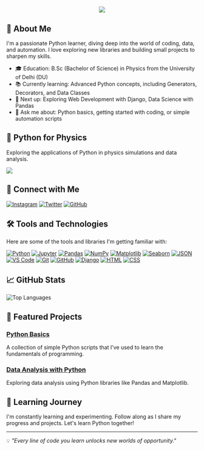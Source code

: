 <h1 align="center">
    <img src="https://readme-typing-svg.herokuapp.com/?font=Righteous&size=35&center=true&vCenter=true&width=500&height=70&duration=4000&lines=Hi+There!+👋;+I'm+Vansh+Sharma!;" />
</h1>

## 🌱 About Me

I'm a passionate Python learner, diving deep into the world of coding, data, and automation. I love exploring new libraries and building small projects to sharpen my skills.

- 🎓 Education: B.Sc (Bachelor of Science) in Physics from the University of Delhi (DU)
- 📚 Currently learning: Advanced Python concepts, including Generators, Decorators, and Data Classes
- 🎯 Next up: Exploring Web Development with Django, Data Science with Pandas
- 💬 Ask me about: Python basics, getting started with coding, or simple automation scripts

## 🧪 Python for Physics

Exploring the applications of Python in physics simulations and data analysis.

<img align="center" src="https://github.com/user-attachments/assets/c5f16b79-06b5-4257-83f2-0ba5de028308">

## 🔗 Connect with Me

[![Instagram](https://img.shields.io/badge/Instagram-E4405F?style=for-the-badge&logo=instagram&logoColor=white)](https://www.instagram.com/vansh.xplore)
[![Twitter](https://img.shields.io/badge/Twitter-1DA1F2?style=for-the-badge&logo=twitter&logoColor=white)](https://twitter.com/vansh45sharma)
[![GitHub](https://img.shields.io/badge/GitHub-181717?style=for-the-badge&logo=github&logoColor=white)](https://github.com/vansh-xplore)

## 🛠️ Tools and Technologies

Here are some of the tools and libraries I'm getting familiar with:

[![Python](https://img.shields.io/badge/Python-3776AB?style=for-the-badge&logo=python&logoColor=white)](https://www.python.org/)
[![Jupyter](https://img.shields.io/badge/Jupyter-F37626?style=for-the-badge&logo=jupyter&logoColor=white)](https://jupyter.org/)
[![Pandas](https://img.shields.io/badge/Pandas-150458?style=for-the-badge&logo=pandas&logoColor=white)](https://pandas.pydata.org/)
[![NumPy](https://img.shields.io/badge/NumPy-013243?style=for-the-badge&logo=numpy&logoColor=white)](https://numpy.org/)
[![Matplotlib](https://img.shields.io/badge/Matplotlib-3E4E50?style=for-the-badge&logo=matplotlib&logoColor=white)](https://matplotlib.org/)
[![Seaborn](https://img.shields.io/badge/Seaborn-3776AB?style=for-the-badge&logo=seaborn&logoColor=white)](https://seaborn.pydata.org/)
[![JSON](https://img.shields.io/badge/JSON-000000?style=for-the-badge&logo=json&logoColor=white)](https://www.json.org/)
[![VS Code](https://img.shields.io/badge/VS_Code-007ACC?style=for-the-badge&logo=visualstudiocode&logoColor=white)](https://code.visualstudio.com/)
[![Git](https://img.shields.io/badge/Git-F05032?style=for-the-badge&logo=git&logoColor=white)](https://git-scm.com/)
[![GitHub](https://img.shields.io/badge/GitHub-181717?style=for-the-badge&logo=github&logoColor=white)](https://github.com/)
[![Django](https://img.shields.io/badge/Django-092E20?style=for-the-badge&logo=django&logoColor=white)](https://www.djangoproject.com/)
[![HTML](https://img.shields.io/badge/HTML-E34F26?style=for-the-badge&logo=html5&logoColor=white)](https://developer.mozilla.org/en-US/docs/Web/HTML)
[![CSS](https://img.shields.io/badge/CSS-1572B6?style=for-the-badge&logo=css3&logoColor=white)](https://developer.mozilla.org/en-US/docs/Web/CSS)

## 📈 GitHub Stats

![Top Languages](https://github-readme-stats.vercel.app/api/top-langs/?username=vansh-xplore&layout=compact&theme=vue)

## 🌟 Featured Projects

### [Python Basics](https://github.com/vansh-xplore/python-basics)
A collection of simple Python scripts that I’ve used to learn the fundamentals of programming.

### [Data Analysis with Python](https://github.com/vansh-xplore/data-analysis-python)
Exploring data analysis using Python libraries like Pandas and Matplotlib.

## 🧠 Learning Journey

I'm constantly learning and experimenting. Follow along as I share my progress and projects. Let's learn Python together!

---

💡 *"Every line of code you learn unlocks new worlds of opportunity."*
